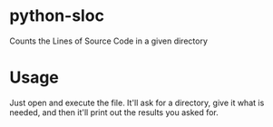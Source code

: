 # python-sloc
Counts the Lines of Source Code in a given directory

# Usage
Just open and execute the file. It'll ask for a directory, give it what is needed, and then it'll print out the results you asked for.
